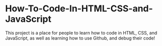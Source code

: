 # How-To-Code-In-HTML-CSS-and-JavaScript
This project is a place for people to learn how to code in HTML, CSS, and JavaScript, as well as learning how to use Github, and debug their code!
